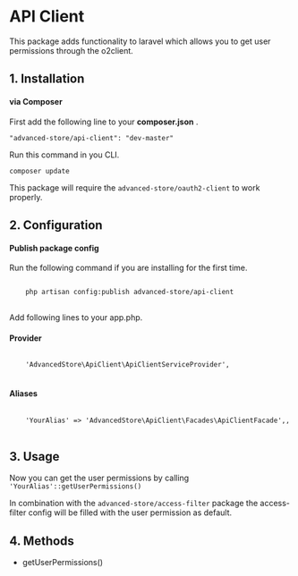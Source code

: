 <h1>API Client</h1>
<p>This package adds functionality to laravel which allows you to get user permissions through the o2client.</p>
<h2>1. Installation</h2>
<h4>via Composer</h4>
<p>First add the following line to your <strong>composer.json</strong> .</p>
<code>"advanced-store/api-client": "dev-master"</code>
<p>Run this command in you CLI.</p>
<code>composer update</code>
<p>This package will require the <code>advanced-store/oauth2-client</code> to work properly.</p>
<h2>2. Configuration</h2>
<h4>Publish package config</h4>
<p>Run the following command if you are installing for the first time.</p>
<pre>
<code>
    php artisan config:publish advanced-store/api-client
</code>
</pre>
<p>Add following lines to your app.php.</p>
<h4>Provider</h4>
<pre>
<code>
    'AdvancedStore\ApiClient\ApiClientServiceProvider',
</code>
</pre>

<h4>Aliases</h4>
<pre>
<code>
    'YourAlias' => 'AdvancedStore\ApiClient\Facades\ApiClientFacade',,
</code>
</pre>
<h2>3. Usage</h2>
<p>
    Now you can get the user permissions by calling <code>'YourAlias'::getUserPermissions()</code>
</p>
<p>
    In combination with the <code>advanced-store/access-filter</code> package the access-filter config will
    be filled with the user permission as default.
</p>
<h2>4. Methods</h2>
<p>
    <ul>
        <li>getUserPermissions()</li>
    </ul>
</p>
